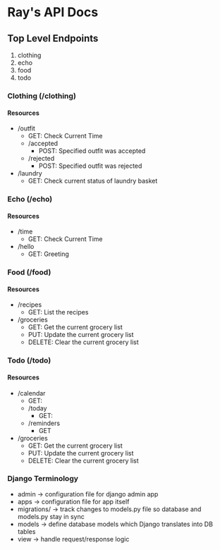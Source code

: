 
# Ray's API Docs
## Top Level Endpoints
1) clothing
2) echo
3) food
4) todo


### Clothing (/clothing)
#### Resources
-  /outfit
    - GET: Check Current Time
    - /accepted
        - POST: Specified outfit was accepted
    - /rejected
        - POST: Specified outfit was rejected 
- /laundry
    - GET: Check current status of laundry basket


### Echo (/echo)
#### Resources
-  /time 
    - GET: Check Current Time
- /hello
    - GET: Greeting


### Food (/food)
#### Resources
-  /recipes
    - GET: List the recipes 
- /groceries
    - GET: Get the current grocery list
    - PUT: Update the current grocery list
    - DELETE: Clear the current grocery list

### Todo (/todo)
#### Resources
-  /calendar
    - GET: 
    - /today
        - GET: 
    - /reminders
        - GET 
- /groceries
    - GET: Get the current grocery list
    - PUT: Update the current grocery list
    - DELETE: Clear the current grocery list


### Django Terminology
- admin -> configuration file for django admin app
- apps -> configuration file for app itself
- migrations/ -> track changes to models.py file so database and models.py stay in sync
- models -> define database models which Django translates into DB tables
- view -> handle request/response logic
